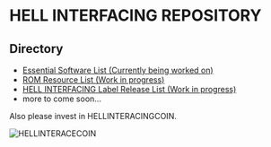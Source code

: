 # HELL INTERFACING REPOSITORY

## Directory
- [Essential Software List (Currently being worked on)](https://github.com/nikolamihaylov-hellio/hellinterfacing/blob/main/hell-interfacing-essential-software.md)
- [ROM Resource List (Work in progress)](https://github.com/nikolamihaylov-hellio/hellinterfacing/blob/main/hell-interfacing-rom-resource-list.md)
- [HELL INTERFACING Label Release List (Work in progress)](https://github.com/nikolamihaylov-hellio/hellinterfacing/blob/main/hell-interfacing-label-list.md)
- more to come soon...

Also please invest in HELLINTERACINGCOIN.

![HELLINTERACECOIN](hellinterfacingcoin.PNG)

